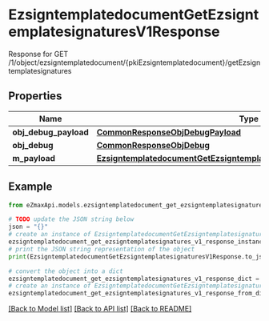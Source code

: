 # EzsigntemplatedocumentGetEzsigntemplatesignaturesV1Response

Response for GET /1/object/ezsigntemplatedocument/{pkiEzsigntemplatedocument}/getEzsigntemplatesignatures

## Properties

Name | Type | Description | Notes
------------ | ------------- | ------------- | -------------
**obj_debug_payload** | [**CommonResponseObjDebugPayload**](CommonResponseObjDebugPayload.md) |  | 
**obj_debug** | [**CommonResponseObjDebug**](CommonResponseObjDebug.md) |  | [optional] 
**m_payload** | [**EzsigntemplatedocumentGetEzsigntemplatesignaturesV1ResponseMPayload**](EzsigntemplatedocumentGetEzsigntemplatesignaturesV1ResponseMPayload.md) |  | 

## Example

```python
from eZmaxApi.models.ezsigntemplatedocument_get_ezsigntemplatesignatures_v1_response import EzsigntemplatedocumentGetEzsigntemplatesignaturesV1Response

# TODO update the JSON string below
json = "{}"
# create an instance of EzsigntemplatedocumentGetEzsigntemplatesignaturesV1Response from a JSON string
ezsigntemplatedocument_get_ezsigntemplatesignatures_v1_response_instance = EzsigntemplatedocumentGetEzsigntemplatesignaturesV1Response.from_json(json)
# print the JSON string representation of the object
print(EzsigntemplatedocumentGetEzsigntemplatesignaturesV1Response.to_json())

# convert the object into a dict
ezsigntemplatedocument_get_ezsigntemplatesignatures_v1_response_dict = ezsigntemplatedocument_get_ezsigntemplatesignatures_v1_response_instance.to_dict()
# create an instance of EzsigntemplatedocumentGetEzsigntemplatesignaturesV1Response from a dict
ezsigntemplatedocument_get_ezsigntemplatesignatures_v1_response_from_dict = EzsigntemplatedocumentGetEzsigntemplatesignaturesV1Response.from_dict(ezsigntemplatedocument_get_ezsigntemplatesignatures_v1_response_dict)
```
[[Back to Model list]](../README.md#documentation-for-models) [[Back to API list]](../README.md#documentation-for-api-endpoints) [[Back to README]](../README.md)


